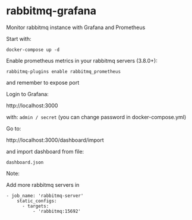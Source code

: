 # rabbitmq-grafana

Monitor rabbitmq instance with Grafana and Prometheus

Start with:
```
docker-compose up -d
```

Enable prometheus metrics in your rabbitmq servers (3.8.0+):
```
rabbitmq-plugins enable rabbitmq_prometheus
```
and remember to expose port 

Login to Grafana:

http://localhost:3000

with: ```admin / secret``` (you can change password in docker-compose.yml)

Go to:

http://localhost:3000/dashboard/import

and import dashboard from file:
```
dashboard.json
```

Note:

Add more rabbitmq servers in 
```
- job_name: 'rabbitmq-server'
    static_configs:
      - targets:
          - 'rabbitmq:15692'
```